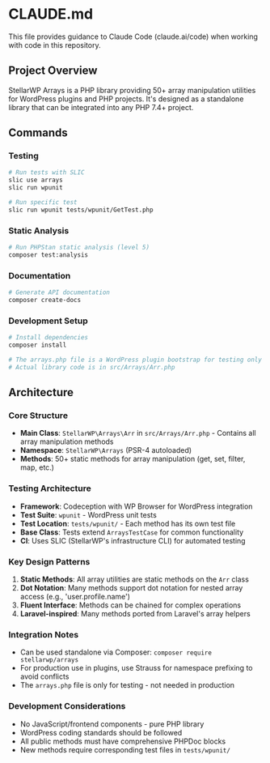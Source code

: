 # CLAUDE.md

This file provides guidance to Claude Code (claude.ai/code) when working with code in this repository.

## Project Overview

StellarWP Arrays is a PHP library providing 50+ array manipulation utilities for WordPress plugins and PHP projects. It's designed as a standalone library that can be integrated into any PHP 7.4+ project.

## Commands

### Testing
```bash
# Run tests with SLIC
slic use arrays
slic run wpunit

# Run specific test
slic run wpunit tests/wpunit/GetTest.php
```

### Static Analysis
```bash
# Run PHPStan static analysis (level 5)
composer test:analysis
```

### Documentation
```bash
# Generate API documentation
composer create-docs
```

### Development Setup
```bash
# Install dependencies
composer install

# The arrays.php file is a WordPress plugin bootstrap for testing only
# Actual library code is in src/Arrays/Arr.php
```

## Architecture

### Core Structure
- **Main Class**: `StellarWP\Arrays\Arr` in `src/Arrays/Arr.php` - Contains all array manipulation methods
- **Namespace**: `StellarWP\Arrays` (PSR-4 autoloaded)
- **Methods**: 50+ static methods for array manipulation (get, set, filter, map, etc.)

### Testing Architecture
- **Framework**: Codeception with WP Browser for WordPress integration
- **Test Suite**: `wpunit` - WordPress unit tests
- **Test Location**: `tests/wpunit/` - Each method has its own test file
- **Base Class**: Tests extend `ArraysTestCase` for common functionality
- **CI**: Uses SLIC (StellarWP's infrastructure CLI) for automated testing

### Key Design Patterns
1. **Static Methods**: All array utilities are static methods on the `Arr` class
2. **Dot Notation**: Many methods support dot notation for nested array access (e.g., 'user.profile.name')
3. **Fluent Interface**: Methods can be chained for complex operations
4. **Laravel-inspired**: Many methods ported from Laravel's array helpers

### Integration Notes
- Can be used standalone via Composer: `composer require stellarwp/arrays`
- For production use in plugins, use Strauss for namespace prefixing to avoid conflicts
- The `arrays.php` file is only for testing - not needed in production

### Development Considerations
- No JavaScript/frontend components - pure PHP library
- WordPress coding standards should be followed
- All public methods must have comprehensive PHPDoc blocks
- New methods require corresponding test files in `tests/wpunit/`